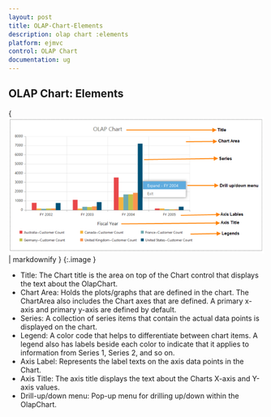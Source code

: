 ```yaml
---
layout: post
title: OLAP-Chart-Elements
description: olap chart :elements
platform: ejmvc
control: OLAP Chart
documentation: ug
---
```


## OLAP Chart: Elements



{ ![](OLAP-Chart-Elements_images/OLAP-Chart-Elements_img1.png) | markdownify }
{:.image }


* Title: The Chart title is the area on top of the Chart control that displays the text about the OlapChart.
* Chart Area: Holds the plots/graphs that are defined in the chart. The ChartArea also includes the Chart axes that are defined. A primary x-axis and primary y-axis are defined by default.
* Series: A collection of series items that contain the actual data points is displayed on the chart.
* Legend: A color code that helps to differentiate between chart items. A legend also has labels beside each color to indicate that it applies to information from Series 1, Series 2, and so on.
* Axis Label: Represents the label texts on the axis data points in the Chart.
* Axis Title: The axis title displays the text about the Charts X-axis and Y-axis values.
* Drill-up/down menu: Pop-up menu for drilling up/down within the OlapChart.
